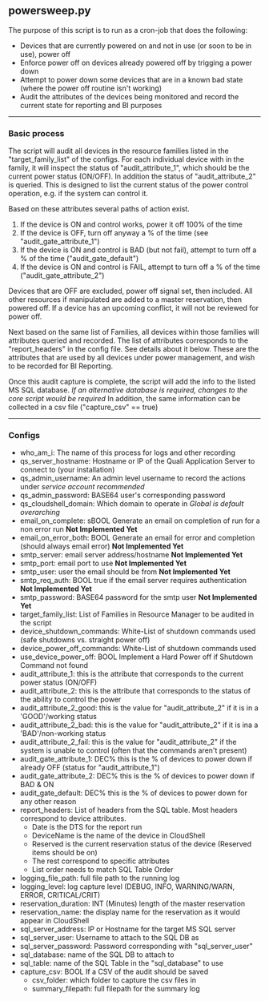## powersweep.py

The purpose of this script is to run as a cron-job that does the following:
+  Devices that are currently powered on and not in use (or soon to be in use), power off
+  Enforce power off on devices already powered off by trigging a power down
+  Attempt to power down some devices that are in a known bad state (where the power off routine isn't working)
+  Audit the attributes of the devices being monitored and record the current state for reporting and BI purposes

---
### Basic process
The script will audit all devices in the resource families listed in the "target_family_list" of the configs.
For each individual device with in the family, it will inspect the status of "audit_attribute_1",
which should be the current power status (ON/OFF).
In addition the status of "audit_attribute_2" is queried.
This is designed to list the current status of the power control operation, e.g. if the system can control it.

Based on these attributes several paths of action exist.
1. If the device is ON and control works, power it off 100% of the time
2. If the device is OFF, turn off anyway a % of the time (see "audit_gate_attribute_1")
3. If the device is ON and control is BAD (but not fail), attempt to turn off a % of the time ("audit_gate_default")
4. If the device is ON and control is FAIL, attempt to turn off a % of the time ("audit_gate_attribute_2")

Devices that are OFF are excluded, power off signal set, then included.
All other resources if manipulated are added to a master reservation, then powered off.
If a device has an upcoming conflict, it will not be reviewed for power off.

Next based on the same list of Families, all devices within those families will attributes queried and recorded.
The list of attributes corresponds to the "report_headers" in the config file.  See details about it below.
These are the attributes that are used by all devices under power management, and wish to be recorded for BI Reporting.

Once this audit capture is complete, the script will add the info to the listed MS SQL database.
_If an alternative database is required, changes to the core script would be required_
In addition, the same information can be collected in a csv file ("capture_csv" == true)

---
### Configs
+  who_am_i: The name of this process for logs and other recording
+  qs_server_hostname: Hostname or IP of the Quali Application Server to connect to (your installation)
+  qs_admin_username: An admin level username to record the actions under _service account recommended_
+  qs_admin_password: BASE64 user's corresponding password
+  qs_cloudshell_domain: Which domain to operate in _Global is default overarching_
+  email_on_complete: sBOOL Generate an email on completion of run for a non error run __Not Implemented Yet__
+  email_on_error_both: BOOL Generate an email for error and completion (should always email error) __Not Implemented Yet__
+  smtp_server: email server address/hostname __Not Implemented Yet__
+  smtp_port: email port to use __Not Implemented Yet__
+  smtp_user: user the email should be from __Not Implemented Yet__
+  smtp_req_auth: BOOL true if the email server requires authentication __Not Implemented Yet__
+  smtp_password: BASE64 password for the smtp user __Not Implemented Yet__
+  target_family_list: List of Families in Resource Manager to be audited in the script
+  device_shutdown_commands: White-List of shutdown commands used (safe shutdowns vs. straight power off)
+  device_power_off_commands: White-List of shutdown commands used
+  use_device_power_off: BOOL Implement a Hard Power off if Shutdown Command not found
+  audit_attribute_1: this is the attribute that corresponds to the current power status (ON/OFF)
+  audit_attribute_2: this is the attribute that corresponds to the status of the ability to control the power
+  audit_attribute_2_good: this is the value for "audit_attribute_2" if it is in a 'GOOD'/working status
+  audit_attribute_2_bad: this is the value for "audit_attribute_2" if it is ina a 'BAD'/non-working status
+  audit_attribute_2_fail: this is the value for "audit_attribute_2" if the system is unable to control (often that the commands aren't present)
+  audit_gate_attribute_1: DEC% this is the % of devices to power down if already OFF (status for "audit_attribute_1")
+  audit_gate_attribute_2: DEC% this is the % of devices to power down if BAD & ON
+  audit_gate_default: DEC% this is the % of devices to power down for any other reason
+  report_headers: List of headers from the SQL table.  Most headers correspond to device attributes.
    - Date is the DTS for the report run
    - DeviceName is the name of the device in CloudShell
    - Reserved is the current reservation status of the device (Reserved items should be on)
    - The rest correspond to specific attributes
    - List order needs to match SQL Table Order
+ logging_file_path: full file path to the running log
+ logging_level: log capture level (DEBUG, INFO, WARNING/WARN, ERROR, CRITICAL/CRIT)
+ reservation_duration: INT (Minutes) length of the master reservation
+ reservation_name: the display name for the reservation as it would appear in CloudShell
+ sql_server_address: IP or Hostname for the target MS SQL server
+ sql_server_user: Username to attach to the SQL DB as
+ sql_server_password: Password corresponding with "sql_server_user"
+ sql_database: name of the SQL DB to attach to
+ sql_table: name of the SQL Table in the "sql_database" to use
+ capture_csv: BOOL If a CSV of the audit should be saved
    - csv_folder: which folder to capture the csv files in
    - summary_filepath: full filepath for the summary log